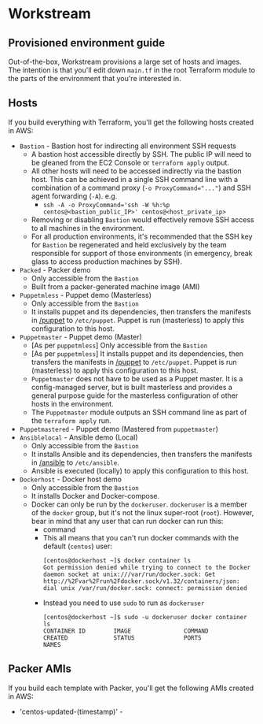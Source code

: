 Workstream
==========

Provisioned environment guide
-------
Out-of-the-box, Workstream provisions a large set of hosts and images.  The intention is that you'll edit down `main.tf` in the root Terraform module to the parts of the environment that you're interested in. 


Hosts
-----
If you build everything with Terraform, you'll get the following hosts created in AWS:

* `Bastion` - Bastion host for indirecting all environment SSH requests
  * A bastion host accessible directly by SSH.  The public IP will need to be gleaned from the EC2 Console or `terraform apply` output.
  * All other hosts will need to be accessed indirectly via the bastion host.  This can be achieved in a single SSH command line with a combination of a command proxy (`-o ProxyCommand="..."`) and SSH agent forwarding (`-A`).  e.g.
    * `ssh -A -o ProxyCommand='ssh -W %h:%p centos@<bastion_public_IP>' centos@<host_private_ip>`
  * Removing or disabling `Bastion` would effectively remove SSH access to all machines in the environment.
  * For all production environments, it's recommended that the SSH key for `Bastion` be regenerated and held exclusively by the team responsible for support of those environments (in emergency, break glass to access production machines by SSH).  
* `Packed` - Packer demo
  * Only accessible from the `Bastion`
  * Built from a packer-generated machine image (AMI)
* `Puppetmless` - Puppet demo (Masterless)
  * Only accessible from the `Bastion`
  * It installs puppet and its dependencies, then transfers the manifests in [/puppet](/puppet) to ```/etc/puppet```.  Puppet is run (masterless) to apply this configuration to this host.
* `Puppetmaster` - Puppet demo (Master)
  * [As per `puppetmless`] Only accessible from the `Bastion`
  * [As per `puppetmless`] It installs puppet and its dependencies, then transfers the manifests in [/puppet](/puppet) to ```/etc/puppet```.  Puppet is run (masterless) to apply this configuration to this host.
  * `Puppetmaster` does not have to be used as a Puppet master.  It is a config-managed server, but is built masterless and provides a general purpose guide for the masterless configuration of other hosts in the environment.
  * The `Puppetmaster` module outputs an SSH command line as part of the `terraform apply` run.
* `Puppetmastered` - Puppet demo (Mastered from `puppetmaster`)
* `Ansiblelocal` - Ansible demo (Local)
  * Only accessible from the `Bastion`
  * It installs Ansible and its dependencies, then transfers the manifests in [/ansible](/ansible) to ```/etc/ansible```.
  * Ansible is executed (locally) to apply this configuration to this host.
* `Dockerhost` - Docker host demo
  * Only accessible from the `Bastion`
  * It installs Docker and Docker-compose.
  * Docker can only be run by the `dockeruser`.  `dockeruser` is a member of the `docker` group, but it's not the linux super-root (`root`).  However, bear in mind that any user that can run docker can run this:
    * command
    * This all means that you can't run docker commands with the default (`centos`) user:
      ```
      [centos@dockerhost ~]$ docker container ls
      Got permission denied while trying to connect to the Docker daemon socket at unix:///var/run/docker.sock: Get http://%2Fvar%2Frun%2Fdocker.sock/v1.32/containers/json: dial unix /var/run/docker.sock: connect: permission denied
      ```
    * Instead you need to use `sudo` to run as `dockeruser`
      ```
      [centos@dockerhost ~]$ sudo -u dockeruser docker container ls
      CONTAINER ID        IMAGE               COMMAND             CREATED             STATUS              PORTS               NAMES
      ```

Packer AMIs
-----------
If you build each template with Packer, you'll get the following AMIs created in AWS:

* 'centos-updated-(timestamp)' - 